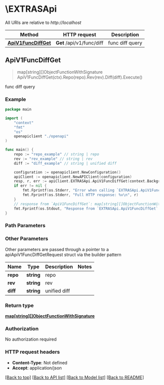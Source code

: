 # \EXTRASApi

All URIs are relative to *http://localhost*

Method | HTTP request | Description
------------- | ------------- | -------------
[**ApiV1FuncDiffGet**](EXTRASApi.md#ApiV1FuncDiffGet) | **Get** /api/v1/func/diff | func diff query



## ApiV1FuncDiffGet

> map[string][]ObjectFunctionWithSignature ApiV1FuncDiffGet(ctx).Repo(repo).Rev(rev).Diff(diff).Execute()

func diff query

### Example

```go
package main

import (
    "context"
    "fmt"
    "os"
    openapiclient "./openapi"
)

func main() {
    repo := "repo_example" // string | repo
    rev := "rev_example" // string | rev
    diff := "diff_example" // string | unified diff

    configuration := openapiclient.NewConfiguration()
    apiClient := openapiclient.NewAPIClient(configuration)
    resp, r, err := apiClient.EXTRASApi.ApiV1FuncDiffGet(context.Background()).Repo(repo).Rev(rev).Diff(diff).Execute()
    if err != nil {
        fmt.Fprintf(os.Stderr, "Error when calling `EXTRASApi.ApiV1FuncDiffGet``: %v\n", err)
        fmt.Fprintf(os.Stderr, "Full HTTP response: %v\n", r)
    }
    // response from `ApiV1FuncDiffGet`: map[string][]ObjectFunctionWithSignature
    fmt.Fprintf(os.Stdout, "Response from `EXTRASApi.ApiV1FuncDiffGet`: %v\n", resp)
}
```

### Path Parameters



### Other Parameters

Other parameters are passed through a pointer to a apiApiV1FuncDiffGetRequest struct via the builder pattern


Name | Type | Description  | Notes
------------- | ------------- | ------------- | -------------
 **repo** | **string** | repo | 
 **rev** | **string** | rev | 
 **diff** | **string** | unified diff | 

### Return type

[**map[string][]ObjectFunctionWithSignature**](array.md)

### Authorization

No authorization required

### HTTP request headers

- **Content-Type**: Not defined
- **Accept**: application/json

[[Back to top]](#) [[Back to API list]](../README.md#documentation-for-api-endpoints)
[[Back to Model list]](../README.md#documentation-for-models)
[[Back to README]](../README.md)

